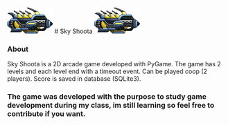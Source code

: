 ![alt text](https://github.com/luis0taviio/Shoota/blob/master/asset/Player1.png?raw=true "Sky Shoota") # Sky Shoota ![alt text](https://github.com/luis0taviio/Shoota/blob/master/asset/Player1.png?raw=true "Sky Shoota")




### About 

Sky Shoota is a 2D arcade game developed with PyGame. The game has 2 levels and each level end with a timeout event. 
Can be played coop (2 players).
Score is saved in database (SQLite3).


### The game was developed with the purpose to study game development during my class, im still learning so feel free to contribute if you want.
